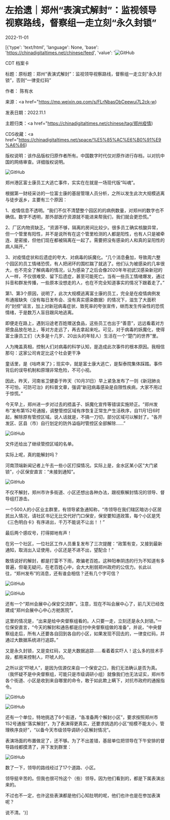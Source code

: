 # 左拾遗｜郑州“表演式解封”：监视领导视察路线，督察组一走立刻“永久封锁”

2022-11-01

[{'type': 'text/html', 'language': None, 'base': 'https://chinadigitaltimes.net/chinese/feed', 'value': '![GitHub](https://chinadigitaltimes.net/chinese/files/2022/11/image-1667322847517-768x388.png)

CDT 档案卡

标题：原标题：郑州“表演式解封”：监视领导视察路线，督察组一走立刻“永久封锁”，否则“一律变红码”

作者： 陈有水

来源：<a href="https://mp.weixin.qq.com/s/FLrNbasObCeewui7L2ck-w)

发表日期：2022.11.1

主题归类：<a href="https://chinadigitaltimes.net/chinese/tag/郑州疫情)

CDS收藏：<a href="https://chinadigitaltimes.net/space/%E5%85%AC%E6%B0%91%E9%A6%86)

版权说明：该作品版权归原作者所有。中国数字时代仅对原作进行存档，以对抗中国的网络审查。详细版权说明。





![GitHub](https://chinadigitaltimes.net/chinese/files/2022/11/image-1667322847517.png)

郑州港区富士康员工大逃亡事件，实实在在就是一场现代版“叫魂”。

根据第一财经采访的一位富士康的基层管理人员分析，之所以发生此次大规模逃离与徒步返乡，主要有三个原因：

1、疫情信息不透明。“我们不仅不清楚整个园区的的病例数量，对郑州的数字也不确信。数字不透明，那外部医疗资源就不能进来帮我们，我们就会更恐慌。”

2、厂区内物资缺乏。“资源不够，隔离的房间比较少。很多员工确实核酸异常，但一个管里有阳性，并不是说所有在这个管里检测的人都是阳性，也有人只是被牵连、是密接，但他们现在都被隔离在一起了。需要把没有感染的人和真的呈阳性的病人隔开。”

3、对疫情症状和后遗症的夸大、对病毒的妖魔化。“几个消息叠加，导致周六整个园区的员工情绪恐慌，有人把闭环的围栏踹了就逃了。他们认为被感染的几率很大，也不完全了解病毒的情况，认为感染了之后会像2020年年初武汉感染新冠的人一样，不仅很难受、留下后遗症，甚至可能死亡。当有一些员工情绪爆发，通过抖音和群发传播，一些原本没想走的人，也在不完全知道事实的情况下跟着走了。”

第1、第3个原因，说明了，此次大规模逃离富士康的员工，完全是在疫情病例发布通报缺失（没有每日发布会、没有真实感染数据）的情况下，滋生了大面积的“封控”谣言，加上对新冠病毒症状、致死率的夸张宣传，继而发生传染性的恐慌情绪，于是数万人盲目跟风地逃离。

即便走在路上，遇到沿途老百姓赠送食品，这些员工也出于“善意”，远远看着对方把食品放在地上，等对方走远了，再去拿起来吃。可见，对于病毒的妖魔化，使得富士康员工们（大多是十几岁、20出头的年轻人）生活在一个“楚门的世界”里。

人为掩盖真相，控制人们对病毒的科学认知，是造成此次事件的根本原因。我相信那句：这家公司肯定比这个社会更干净

童话里，是《咕咚来了》；现实中，就是富士康大逃亡，是梨泰院集体踩踏。事件背后的误导机制和原理非常危险，不可小视。

因此，昨天，河南省卫健委于昨天（10月31日）早上紧急发布了一则《新冠肺炎不可怕，可防可治》的科普文章，强调“新冠病毒感染是自限性疾病，大家不用过于惊慌。”

今天早上，郑州进一步对过去的捂盖子、妖魔化宣传等错误实施矫正。“郑州发布”发布第152号通报，调整管控区域有序恢复正常生产生活秩序，自11月1日6时起，解除原有管控区域。说人话就是，不搞一刀切，部分区域可以解封了。“各开发区、区县（市）自行划定的防外溢临时管控区全部解除……”

![GitHub](https://chinadigitaltimes.net/chinese/files/2022/11/post-689163-636156a915d5e.)

文件还给出了继续管控区域的名单。

实际上呢，真的能解封吗？

河南顶端新闻记者上午去一些小区打探情况。实际上是，金水区某小区“大门紧锁”，小区保安直言：“未接到通知”。

![GitHub](https://chinadigitaltimes.net/chinese/files/2022/11/post-689163-636156a926e37.)

不仅不解封，郑州市许多街道、小区还想出各种办法，跟视察解封情况的领导、督导组打游击。

一个500人的小区业主群里，有领导紧急通知称，“市领导在我们辖区暗访小区居民出入情况，请社区书记无比交代好门口保安，保安要知道政策，每个小区是凭《三色明白卡》有序进出，千万不能说不让出！！”

最后两个感叹号，打得掷地有声！

在另一个社区，一位社区工作人员重复发布了三次提醒：“政策有变，又接到最新通知，取消出入证使用，小区还是不进不出，望配合！”

敢情说好的解封，都是打雷不下雨，欺骗老百姓。这种阳奉阴违的行为不知道有多普遍，但毫无疑问，在老百姓心中，会大大削弱郑州政府的公信力。长此以往，“郑州发布”的消息，还有谁会相信？还有几个字可信？

![GitHub](https://chinadigitaltimes.net/chinese/files/2022/11/post-689163-636156a9341bd.)

![GitHub](https://chinadigitaltimes.net/chinese/files/2022/11/post-689163-636156a94169d.)

还有一个“郑州会展中心保安交流群”。注意，现在不叫会展中心了，前几天已经改建成“郑州会展中心中心方舱医院”。

这里的情况是，“出来是给中央督察组看的。人只要一走，立刻还是永久封锁。”一位保安直言，“今天的解封和通告都是应付中央督察组做的准备”，并说，“中央督察组走后，所有人还要各自回到各自的小区，如果发现不回去的，一律变红码，并通过大数据系统进行追踪。”

又是永久封锁，又是变红码，又是大数据追踪……看着着实吓人！这么多的技术手段，都用来控制人，吓唬人的。

之所以说“吓唬人”，是因为信源仅来自一个保安之口，我们无法确认是否为真。（我怀疑不是中央督察组，可能只是市级调研小组）就像我们也无法证实，郑州市各个街道、小区是收到来自哪里的命令，敢于如此欺上瞒下，对抗市政府的通报指令。

![GitHub](https://chinadigitaltimes.net/chinese/files/2022/11/post-689163-636156a94e5ba.)

![GitHub](https://chinadigitaltimes.net/chinese/files/2022/11/post-689163-636156a958807.)

还有一个单位，特地挑选了6个街道，“各准备两个解封小区”，要求按照郑州市152号通报“落实解封”，为了表演得更真实，还要求挑选的小区“规模不能太小，管理秩序良好”，“以备今天市级领导调研小区解封情况”。

表演场面的布置做足了，还不够。为了不出差错，基层单位把领导在下午安排的督导路线都摸清了，并下发到群里：

![GitHub](https://chinadigitaltimes.net/chinese/files/2022/11/post-689163-636156a9609f0.)

数了一下，领导的路线经过了17个道路、小区。

领导挺辛苦的。但我也很可怜这个（些）领导。因为他们看到的，都是下属表演出来的。

不过也不一定，也许这些表演都是他们心知肚明的呢，他们也许也是在参加表演呢？

说不清。'}]